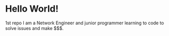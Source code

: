 # Hello World!
1st repo
I am a Network Engineer and junior programmer learning to code to solve issues and make $$$. 
